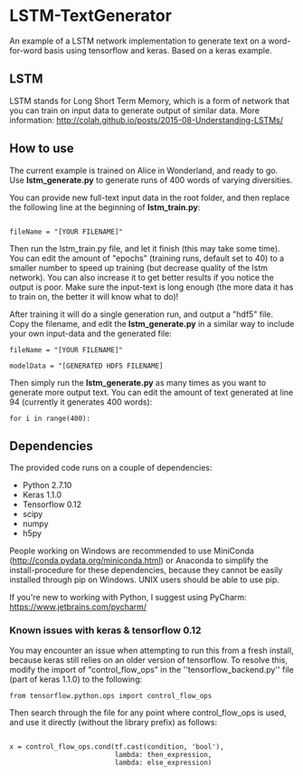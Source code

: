 # LSTM-TextGenerator
An example of a LSTM network implementation to generate text on a word-for-word basis using tensorflow and keras. Based on a keras example.

## LSTM
LSTM stands for Long Short Term Memory, which is a form of network that you can train on input data to generate output of similar data. More information: http://colah.github.io/posts/2015-08-Understanding-LSTMs/

## How to use
The current example is trained on Alice in Wonderland, and ready to go. Use <b>lstm_generate.py</b> to generate runs of 400 words of varying diversities.

You can provide new full-text input data in the root folder, and then replace the following line at the beginning of <b>lstm_train.py</b>:

<code>
fileName = "[YOUR FILENAME]"
</code>

Then run the lstm_train.py file, and let it finish (this may take some time). You can edit the amount of "epochs" (training runs, default set to 40) to a smaller number to speed up training (but decrease quality of the lstm network). You can also increase it to get better results if you notice the output is poor. Make sure the input-text is long enough (the more data it has to train on, the better it will know what to do)!

After training it will do a single generation run, and output a "hdf5" file. Copy the filename, and edit the <b>lstm_generate.py</b> in a similar way to include your own input-data and the generated file:

<code>fileName = "[YOUR FILENAME]"</code>

<code>modelData = "[GENERATED HDF5 FILENAME]</code>

Then simply run the <b>lstm_generate.py</b> as many times as you want to generate more output text. You can edit the amount of text generated at line 94 (currently it generates 400 words):

<code>for i in range(400):</code>

## Dependencies
The provided code runs on a couple of dependencies:
* Python 2.7.10
* Keras 1.1.0
* Tensorflow 0.12
* scipy
* numpy
* h5py

People working on Windows are recommended to use MiniConda (http://conda.pydata.org/miniconda.html) or Anaconda to simplify the install-procedure for these dependencies, because they cannot be easily installed through pip on Windows. UNIX users should be able to use pip.

If you're new to working with Python, I suggest using PyCharm: https://www.jetbrains.com/pycharm/

### Known issues with keras & tensorflow 0.12
You may encounter an issue when attempting to run this from a fresh install, because keras still relies on an older version of tensorflow. To resolve this, modify the import of "control_flow_ops" in the ''tensorflow_backend.py'' file (part of keras 1.1.0) to the following:

<code>from tensorflow.python.ops import control_flow_ops</code>

Then search through the file for any point where control_flow_ops is used, and use it directly (without the library prefix) as follows:

<code>
x = control_flow_ops.cond(tf.cast(condition, 'bool'),
                          lambda: then_expression,
                          lambda: else_expression)
</code>
